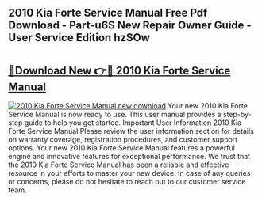 ## 2010 Kia Forte Service Manual Free Pdf Download - Part-u6S New Repair Owner Guide - User Service Edition hzSOw

# <h2><a href="http://bc1169.oget.top/?id=2010+Kia+Forte+Service+Manual">🔗Download New 👉🔴 2010 Kia Forte Service Manual</a></h2>

[![2010 Kia Forte Service Manual new download](https://i.imgur.com/5g1atiW.png)](http://bc1169.oget.top/?id=2010+Kia+Forte+Service+Manual)
Your new 2010 Kia Forte Service Manual is now ready to use. This user manual provides a step-by-step guide to help you get started. Important User Information 2010 Kia Forte Service Manual Please review the user information section for details on warranty coverage, registration procedures, and customer support options. Your new 2010 Kia Forte Service Manual features a powerful engine and innovative features for exceptional performance. We trust that the 2010 Kia Forte Service Manual has been a reliable and effective resource in your efforts to master your new device. In case of any queries or concerns, please do not hesitate to reach out to our customer service team.
